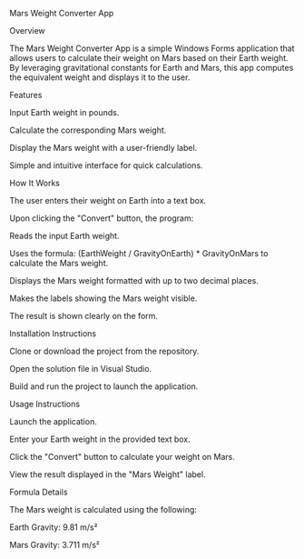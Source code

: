Mars Weight Converter App

Overview

The Mars Weight Converter App is a simple Windows Forms application that allows users to calculate their weight on Mars based on their Earth weight. By leveraging gravitational constants for Earth and Mars, this app computes the equivalent weight and displays it to the user.

Features

Input Earth weight in pounds.

Calculate the corresponding Mars weight.

Display the Mars weight with a user-friendly label.

Simple and intuitive interface for quick calculations.

How It Works

The user enters their weight on Earth into a text box.

Upon clicking the "Convert" button, the program:

Reads the input Earth weight.

Uses the formula: (EarthWeight / GravityOnEarth) * GravityOnMars to calculate the Mars weight.

Displays the Mars weight formatted with up to two decimal places.

Makes the labels showing the Mars weight visible.

The result is shown clearly on the form.

Installation Instructions

Clone or download the project from the repository.

Open the solution file in Visual Studio.

Build and run the project to launch the application.

Usage Instructions

Launch the application.

Enter your Earth weight in the provided text box.

Click the "Convert" button to calculate your weight on Mars.

View the result displayed in the "Mars Weight" label.

Formula Details

The Mars weight is calculated using the following:

Earth Gravity: 9.81 m/s²

Mars Gravity: 3.711 m/s²

